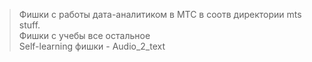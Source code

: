 > Фишки с работы дата-аналитиком в МТС в соотв директории mts stuff.  
> Фишки с учебы все остальное  
> Self-learning фишки - Audio_2_text  
